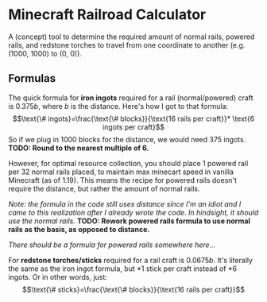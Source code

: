 # Minecraft Railroad Calculator
A (concept) tool to determine the required amount of normal rails, powered rails, and redstone torches to travel from one coordinate to another (e.g. (1000, 1000) to (0, 0)).

## Formulas
The quick formula for **iron ingots** required for a rail (normal/powered) craft is $0.375b$, where $b$ is the distance. Here's how I got to that formula:
$$\text{\# ingots}=\frac{\text{\# blocks}}{\text{16 rails per craft}}* \text{6 ingots per craft}$$
So if we plug in 1000 blocks for the distance, we would need 375 ingots.
**TODO: Round to the nearest multiple of 6.**


However, for optimal resource collection, you should place 1 powered rail per 32 normal rails placed, to maintain max minecart speed in vanilla Minecraft (as of 1.19). This means the recipe for powered rails doesn't require the distance, but rather the amount of normal rails.

*Note: the formula in the code still uses distance since I'm an idiot and I came to this realization after I already wrote the code. In hindsight, it should use the normal rails.*
**TODO: Rework powered rails formula to use normal rails as the basis, as opposed to distance.**

*There should be a formula for powered rails somewhere here...*

For **redstone torches/sticks** required for a rail craft is $0.0675b$. It's literally the same as the iron ingot formula, but $*1$ stick per craft instead of $*6$ ingots. Or in other words, just:
$$\text{\# sticks}=\frac{\text{\# blocks}}{\text{16 rails per craft}}$$

